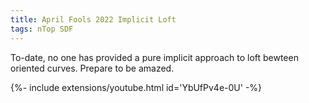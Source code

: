 ```yaml
---
title: April Fools 2022 Implicit Loft
tags: nTop SDF
---
```


To-date, no one has provided a pure implicit approach to loft bewteen oriented curves.  Prepare to be amazed.

<div>{%- include extensions/youtube.html id='YbUfPv4e-0U' -%}</div>
